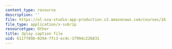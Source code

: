 ```yaml
---
content_type: resource
description: ''
file: https://ol-ocw-studio-app-production.s3.amazonaws.com/courses/16-660j-introduction-to-lean-six-sigma-methods-january-iap-2012/611ff89b02947fc3ec4c1f99dc226831_uDBGHmhAmT8.srt
file_type: application/x-subrip
resourcetype: Other
title: 3play caption file
uid: 611ff89b-0294-7fc3-ec4c-1f99dc226831
---
```


